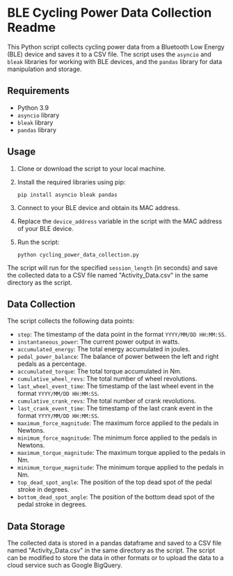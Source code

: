 # BLE Cycling Power Data Collection Readme

This Python script collects cycling power data from a Bluetooth Low Energy (BLE) device and saves it to a CSV file. The script uses the `asyncio` and `bleak` libraries for working with BLE devices, and the `pandas` library for data manipulation and storage.

## Requirements

- Python 3.9
- `asyncio` library
- `bleak` library
- `pandas` library

## Usage

1. Clone or download the script to your local machine.
2. Install the required libraries using pip:

    ```
    pip install asyncio bleak pandas
    ```

3. Connect to your BLE device and obtain its MAC address.
4. Replace the `device_address` variable in the script with the MAC address of your BLE device.
5. Run the script:

    ```
    python cycling_power_data_collection.py
    ```

The script will run for the specified `session_length` (in seconds) and save the collected data to a CSV file named "Activity_Data.csv" in the same directory as the script.

## Data Collection

The script collects the following data points:

- `step`: The timestamp of the data point in the format `YYYY/MM/DD HH:MM:SS`.
- `instantaneous_power`: The current power output in watts.
- `accumulated_energy`: The total energy accumulated in joules.
- `pedal_power_balance`: The balance of power between the left and right pedals as a percentage.
- `accumulated_torque`: The total torque accumulated in Nm.
- `cumulative_wheel_revs`: The total number of wheel revolutions.
- `last_wheel_event_time`: The timestamp of the last wheel event in the format `YYYY/MM/DD HH:MM:SS`.
- `cumulative_crank_revs`: The total number of crank revolutions.
- `last_crank_event_time`: The timestamp of the last crank event in the format `YYYY/MM/DD HH:MM:SS`.
- `maximum_force_magnitude`: The maximum force applied to the pedals in Newtons.
- `minimum_force_magnitude`: The minimum force applied to the pedals in Newtons.
- `maximum_torque_magnitude`: The maximum torque applied to the pedals in Nm.
- `minimum_torque_magnitude`: The minimum torque applied to the pedals in Nm.
- `top_dead_spot_angle`: The position of the top dead spot of the pedal stroke in degrees.
- `bottom_dead_spot_angle`: The position of the bottom dead spot of the pedal stroke in degrees.

## Data Storage

The collected data is stored in a pandas dataframe and saved to a CSV file named "Activity_Data.csv" in the same directory as the script. The script can be modified to store the data in other formats or to upload the data to a cloud service such as Google BigQuery.
